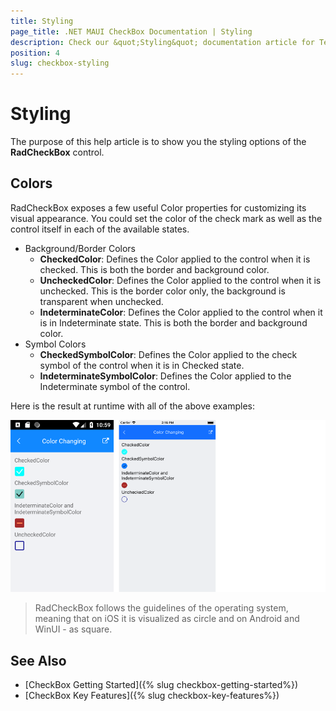 ```yaml
---
title: Styling
page_title: .NET MAUI CheckBox Documentation | Styling
description: Check our &quot;Styling&quot; documentation article for Telerik CheckBox for .NET MAUI control.
position: 4
slug: checkbox-styling
---
```


# Styling

The purpose of this help article is to show you the styling options of the **RadCheckBox** control. 

## Colors

RadCheckBox exposes a few useful Color properties for customizing its visual appearance. You could set the color of the check mark as well as the control itself in each of the available states.

 * Background/Border Colors
   * **CheckedColor**: Defines the Color applied to the control when it is checked. This is both the border and background color.
   * **UncheckedColor**: Defines the Color applied to the control when it is unchecked. This is the border color only, the background is transparent when unchecked.
   * **IndeterminateColor**: Defines the Color applied to the control when it is in Indeterminate state. This is both the border and background color.
 * Symbol Colors
   * **CheckedSymbolColor**: Defines the Color applied to the check symbol of the control when it is in Checked state.
   * **IndeterminateSymbolColor**: Defines the Color applied to the Indeterminate symbol of the control.


Here is the result at runtime with all of the above examples:

![CheckBox Color Changing Options Example](images/checkbox-colors.png)

> RadCheckBox follows the guidelines of the operating system, meaning that on iOS it is visualized as circle and on Android and WinUI - as square.

## See Also

- [CheckBox Getting Started]({% slug checkbox-getting-started%})
- [CheckBox Key Features]({% slug checkbox-key-features%})
